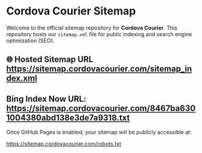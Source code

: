# Cordova Courier Sitemap

Welcome to the official sitemap repository for **Cordova Courier**. This repository hosts our `sitemap.xml` file for public indexing and search engine optimization (SEO).

## 🌐 Hosted Sitemap URL https://sitemap.cordovacourier.com/sitemap_index.xml

## Bing Index Now URL: https://sitemap.cordovacourier.com/8467ba6301004380abd138e3de7a9318.txt

Once GitHub Pages is enabled, your sitemap will be publicly accessible at: 


https://sitemap.cordovacourier.com/robots.txt
